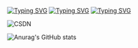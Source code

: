 [![Typing SVG](https://readme-typing-svg.demolab.com?font=Fira+Code&pause=1000&repeat=false&width=435&lines=%F0%9F%91%8B+Hello+World%2C+I%E2%80%99m+Aiden)](https://git.io/typing-svg)
[![Typing SVG](https://readme-typing-svg.demolab.com?font=Fira+Code&pause=1000&repeat=false&width=435&lines=%F0%9F%91%80+I%E2%80%99m+interested+in+Python)](https://git.io/typing-svg)
[![Typing SVG](https://readme-typing-svg.demolab.com?font=Fira+Code&pause=1000&repeat=false&width=435&lines=%F0%9F%8C%B1+I%E2%80%99m+learning+Cyber+Security)](https://git.io/typing-svg)

![CSDN](https://stats.justsong.cn/api/csdn?id=weixin_46065314&theme=merko)

![Anurag's GitHub stats](https://github-readme-stats.vercel.app/api?username=aiden-l&theme=merko&show_icons=true)

